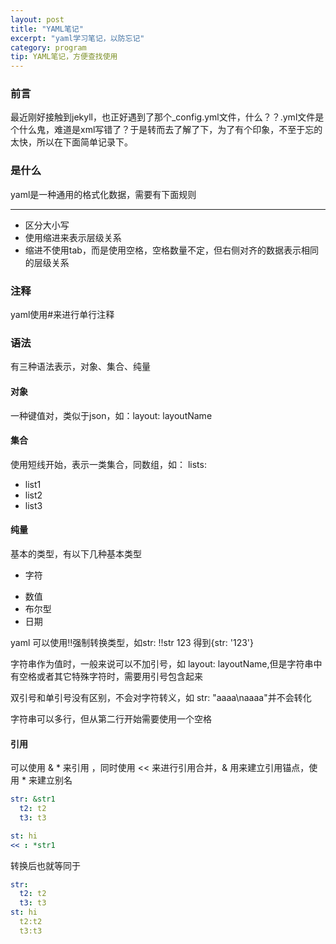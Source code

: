 ```yaml
---
layout: post
title: "YAML笔记"
excerpt: "yaml学习笔记，以防忘记"
category: program
tip: YAML笔记，方便查找使用
---
```


### 前言
最近刚好接触到jekyll，也正好遇到了那个_config.yml文件，什么？？.yml文件是个什么鬼，难道是xml写错了？于是转而去了解了下，为了有个印象，不至于忘的太快，所以在下面简单记录下。

### 是什么
yaml是一种通用的格式化数据，需要有下面规则
- - -
- 区分大小写
- 使用缩进来表示层级关系
- 缩进不使用tab，而是使用空格，空格数量不定，但右侧对齐的数据表示相同的层级关系

### 注释
yaml使用#来进行单行注释

### 语法
有三种语法表示，对象、集合、纯量

#### 对象
一种键值对，类似于json，如：layout: layoutName

#### 集合
使用短线开始，表示一类集合，同数组，如：
lists:
  - list1
  - list2
  - list3

#### 纯量
基本的类型，有以下几种基本类型
- 字符
+ 数值
+ 布尔型
+ 日期

yaml 可以使用!!强制转换类型，如str: !!str 123   得到{str: '123'}

字符串作为值时，一般来说可以不加引号，如    layout: layoutName,但是字符串中有空格或者其它特殊字符时，需要用引号包含起来

双引号和单引号没有区别，不会对字符转义，如     str: "aaaa\naaaa"并不会转化

字符串可以多行，但从第二行开始需要使用一个空格

#### 引用
可以使用 \& \* 来引用 ，同时使用 << 来进行引用合并，& 用来建立引用锚点，使用 \* 来建立别名

```yaml
str: &str1
  t2: t2
  t3: t3

st: hi
<< : *str1
```
转换后也就等同于

```yaml
str:
  t2: t2
  t3: t3
st: hi
  t2:t2
  t3:t3
```